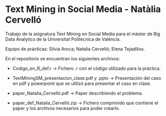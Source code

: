 # Text Mining in Social Media - Natàlia Cervelló

Trabajo de la asignatura Text Mining en Social Media para el máster de Big Data Analytics de la Universitat Politècnica de València.

Equipo de prácticas: Silvia Aroca; Natalia Cervelló; Elena Tejadillos.

En el repositorio se encuentran los siguientes archivos:

  - Codigo_en_R_def.r -> Fichero .r con el código utilizado para la práctica.
  
  - TextMiningSM_presentacion_clase.pdf y .pptx -> Presentación del caso en pdf y powerpoint que se utilizó para presentar el caso en clase.
  
  - paper_Natalia_Cervelló.pdf -> Paper describiendo el problema.
  
  - paper_def_Natalia_Cervelló.zip -> Fichero comprimido que contiene el paper y los archivos necesarios para poder crearlo.
